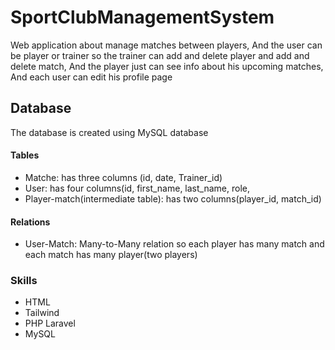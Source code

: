 # SportClubManagementSystem
Web application about manage matches between players,
And the user can be player or trainer so the trainer
can add and delete player and add and delete match,
And the player just can see info about his upcoming matches,
And each user can edit his profile page
## Database
The database is created using MySQL database
#### Tables
* Matche: has three columns (id, date, Trainer_id)
* User: has four columns(id, first_name, last_name, role,
* Player-match(intermediate table): has two columns(player_id, match_id)
#### Relations
* User-Match: Many-to-Many relation so each player has many match and each match has many player(two players)

### Skills
* HTML
* Tailwind 
* PHP Laravel
* MySQL

